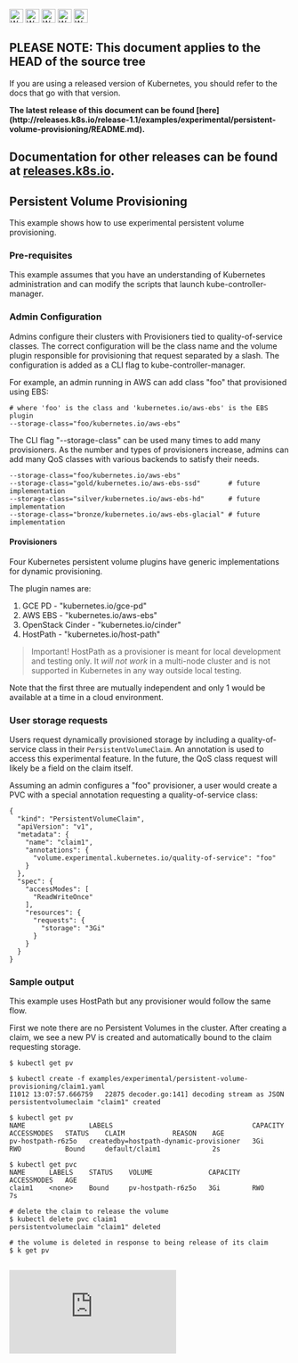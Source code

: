 <!-- BEGIN MUNGE: UNVERSIONED_WARNING -->

<!-- BEGIN STRIP_FOR_RELEASE -->

<img src="http://kubernetes.io/img/warning.png" alt="WARNING"
     width="25" height="25">
<img src="http://kubernetes.io/img/warning.png" alt="WARNING"
     width="25" height="25">
<img src="http://kubernetes.io/img/warning.png" alt="WARNING"
     width="25" height="25">
<img src="http://kubernetes.io/img/warning.png" alt="WARNING"
     width="25" height="25">
<img src="http://kubernetes.io/img/warning.png" alt="WARNING"
     width="25" height="25">

<h2>PLEASE NOTE: This document applies to the HEAD of the source tree</h2>

If you are using a released version of Kubernetes, you should
refer to the docs that go with that version.

<strong>
The latest release of this document can be found
[here](http://releases.k8s.io/release-1.1/examples/experimental/persistent-volume-provisioning/README.md).

Documentation for other releases can be found at
[releases.k8s.io](http://releases.k8s.io).
</strong>
--

<!-- END STRIP_FOR_RELEASE -->

<!-- END MUNGE: UNVERSIONED_WARNING -->

## Persistent Volume Provisioning

This example shows how to use experimental persistent volume provisioning.

### Pre-requisites

This example assumes that you have an understanding of Kubernetes administration and can modify the scripts that launch kube-controller-manager.

### Admin Configuration

Admins configure their clusters with Provisioners tied to quality-of-service classes.  The correct configuration will be
the class name and the volume plugin responsible for provisioning that request separated by a slash.  The configuration is
added as a CLI flag to kube-controller-manager.

For example, an admin running in AWS can add class "foo" that provisioned using EBS:

```
# where 'foo' is the class and 'kubernetes.io/aws-ebs' is the EBS plugin
--storage-class="foo/kubernetes.io/aws-ebs"
```

The CLI flag "--storage-class" can be used many times to add many provisioners. As the number and types of provisioners increase, admins
can add many QoS classes with various backends to satisfy their needs.

```
--storage-class="foo/kubernetes.io/aws-ebs" 
--storage-class="gold/kubernetes.io/aws-ebs-ssd"       # future implementation
--storage-class="silver/kubernetes.io/aws-ebs-hd"      # future implementation
--storage-class="bronze/kubernetes.io/aws-ebs-glacial" # future implementation
```

#### Provisioners

Four Kubernetes persistent volume plugins have generic implementations for dynamic provisioning.

The plugin names are:

1. GCE PD  - "kubernetes.io/gce-pd"
2. AWS EBS - "kubernetes.io/aws-ebs"
3. OpenStack Cinder - "kubernetes.io/cinder"
4. HostPath - "kubernetes.io/host-path"

> Important! HostPath as a provisioner is meant for local development and testing only.  It _will not work_ in a multi-node cluster
and is not supported in Kubernetes in any way outside local testing.

Note that the first three are mutually independent and only 1 would be available at a time in a cloud environment.

### User storage requests

Users request dynamically provisioned storage by including a quality-of-service class in their `PersistentVolumeClaim`.
An annotation is used to access this experimental feature.  In the future, the QoS class request will likely be a field on the claim itself.

Assuming an admin configures a "foo" provisioner, a user would create a PVC with a special annotation requesting a quality-of-service class:

```
{
  "kind": "PersistentVolumeClaim",
  "apiVersion": "v1",
  "metadata": {
    "name": "claim1",
    "annotations": {
      "volume.experimental.kubernetes.io/quality-of-service": "foo"
    }
  },
  "spec": {
    "accessModes": [
      "ReadWriteOnce"
    ],
    "resources": {
      "requests": {
        "storage": "3Gi"
      }
    }
  }
}
```

### Sample output

This example uses HostPath but any provisioner would follow the same flow.

First we note there are no Persistent Volumes in the cluster.  After creating a claim, we see a new PV is created
and automatically bound to the claim requesting storage.


``` 
$ kubectl get pv

$ kubectl create -f examples/experimental/persistent-volume-provisioning/claim1.yaml 
I1012 13:07:57.666759   22875 decoder.go:141] decoding stream as JSON
persistentvolumeclaim "claim1" created

$ kubectl get pv
NAME                LABELS                                   CAPACITY   ACCESSMODES   STATUS    CLAIM            REASON    AGE
pv-hostpath-r6z5o   createdby=hostpath-dynamic-provisioner   3Gi        RWO           Bound     default/claim1             2s

$ kubectl get pvc
NAME      LABELS    STATUS    VOLUME              CAPACITY   ACCESSMODES   AGE
claim1    <none>    Bound     pv-hostpath-r6z5o   3Gi        RWO           7s

# delete the claim to release the volume
$ kubectl delete pvc claim1
persistentvolumeclaim "claim1" deleted

# the volume is deleted in response to being release of its claim
$ k get pv


```




<!-- BEGIN MUNGE: GENERATED_ANALYTICS -->
[![Analytics](https://kubernetes-site.appspot.com/UA-36037335-10/GitHub/examples/experimental/persistent-volume-provisioning/README.md?pixel)]()
<!-- END MUNGE: GENERATED_ANALYTICS -->
